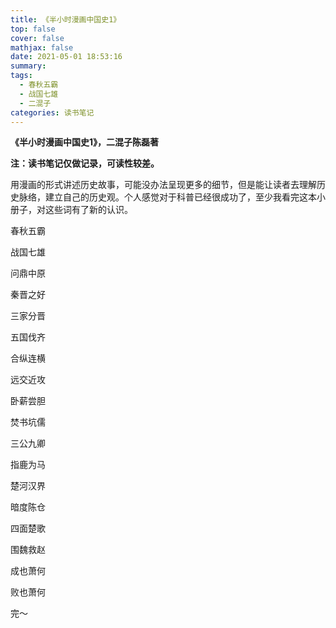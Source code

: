 ```yaml
---
title: 《半小时漫画中国史1》
top: false
cover: false
mathjax: false
date: 2021-05-01 18:53:16
summary:
tags: 
  - 春秋五霸
  - 战国七雄
  - 二混子
categories: 读书笔记
---
```


**《半小时漫画中国史1》，二混子陈磊著**

**注：读书笔记仅做记录，可读性较差。**

用漫画的形式讲述历史故事，可能没办法呈现更多的细节，但是能让读者去理解历史脉络，建立自己的历史观。个人感觉对于科普已经很成功了，至少我看完这本小册子，对这些词有了新的认识。

春秋五霸

战国七雄

问鼎中原

秦晋之好

三家分晋

五国伐齐

合纵连横

远交近攻

卧薪尝胆

焚书坑儒

三公九卿

指鹿为马

楚河汉界

暗度陈仓

四面楚歌

围魏救赵

成也萧何

败也萧何



完～